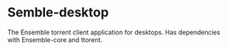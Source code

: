 # Semble-desktop
The Ensemble torrent client application for desktops. Has dependencies with Ensemble-core and ttorent.
